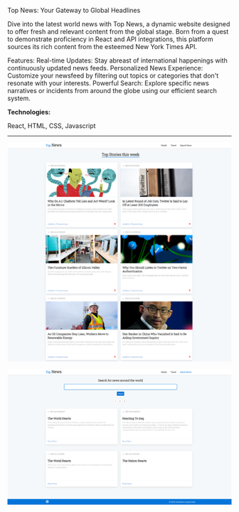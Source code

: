Top News: Your Gateway to Global Headlines

Dive into the latest world news with Top News, a dynamic website designed to offer fresh and relevant content from the global stage. Born from a quest to demonstrate proficiency in React and API integrations, this platform sources its rich content from the esteemed New York Times API.

Features:
    Real-time Updates: Stay abreast of international happenings with continuously updated news feeds.
    Personalized News Experience: Customize your newsfeed by filtering out topics or categories that don't resonate with your interests.
    Powerful Search: Explore specific news narratives or incidents from around the globe using our efficient search system.

<b>Technologies: </b>
<p>React, HTML, CSS, Javascript</p>

<hr>

![My Image](!screenshots/home.png)

![My Image](!screenshots/search.png)
